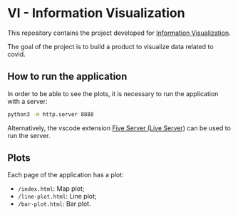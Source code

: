 # VI - Information Visualization

This repository contains the project developed for [Information Visualization](https://www.ua.pt/en/uc/6495).

The goal of the project is to build a product to visualize data related to covid.

## How to run the application

In order to be able to see the plots, it is necessary to run the application with a server:

```bash
python3 -m http.server 8888
```

Alternatively, the vscode extension [Five Server (Live Server)](https://marketplace.visualstudio.com/items?itemName=yandeu.five-server) can be used to run the server.

## Plots

Each page of the application has a plot:

- `/index.html`: Map plot;
- `/line-plot.html`: Line plot;
- `/bar-plot.html`: Bar plot.
